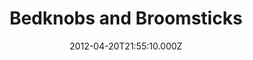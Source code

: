 ---
title: "Bedknobs and Broomsticks"
year: 1971
date: 2012-04-20T21:55:10.000Z
permalink: /almanac/movies/2012-04-20-bedknobs-and-broomsticks/index.html
link: https://letterboxd.com/rknightuk/film/bedknobs-and-broomsticks/
rating: 3
---